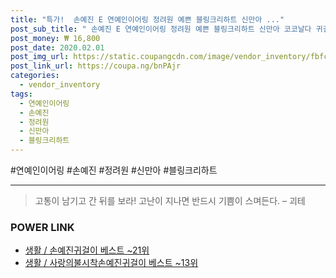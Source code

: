 ```yaml
--- 
title: "특가!  손예진 E 연예인이어링 정려원 예쁜 블링크리하트 신만아 ..." 
post_sub_title: " 손예진 E 연예인이어링 정려원 예쁜 블링크리하트 신만아 코코날다 귀걸이" 
post_money: ₩ 16,800 
post_date: 2020.02.01 
post_img_url: https://static.coupangcdn.com/image/vendor_inventory/fbfc/e5aed7d1e934872af484bc480a3a05b949b5bcc1270b5ab0ab6664a5e5bf.jpg 
post_link_url: https://coupa.ng/bnPAjr 
categories: 
  - vendor_inventory 
tags: 
  - 연예인이어링 
  - 손예진 
  - 정려원 
  - 신만아 
  - 블링크리하트 
--- 
```

  #연예인이어링 #손예진 #정려원 #신만아 #블링크리하트 
<hr> 

> 고통이 남기고 간 뒤를 보라! 고난이 지나면 반드시 기쁨이 스며든다. – 괴테 


### POWER LINK

* <a href="https://blog.naver.com/santokki14/221792851726" target="_blank">생활 / 손예진귀걸이 베스트 ~21위</a>
* <a href="https://blog.naver.com/santokki14/221792955354" target="_blank">생활 / 사랑의불시착손예진귀걸이 베스트 ~13위</a>
